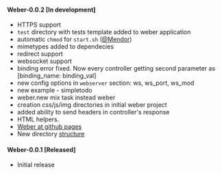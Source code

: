 #### Weber-0.0.2 [In development]

  * HTTPS support
  * `test` directory with tests template added to weber application
  * automatic `chmod` for `start.sh` ([@Mendor](https://github.com/Mendor))
  * mimetypes added to dependecies
  * redirect support
  * websocket support
  * binding error fixed. Now every controller getting second parameter as [binding_name: binding_val]
  * new config options in `webserver` section: ws, ws_port, ws_mod
  * new example - simpletodo
  * weber.new mix task instead weber
  * creation css/js/img directories in initial weber project
  * added ability to send headers in controller's response
  * HTML helpers.
  * [Weber at github pages](http://0xax.github.io/weber/index.html)
  * New directory [structure](https://github.com/0xAX/weber/wiki/Weber-project-directory-structure)

#### Weber-0.0.1 [Released]

  * Initial release
